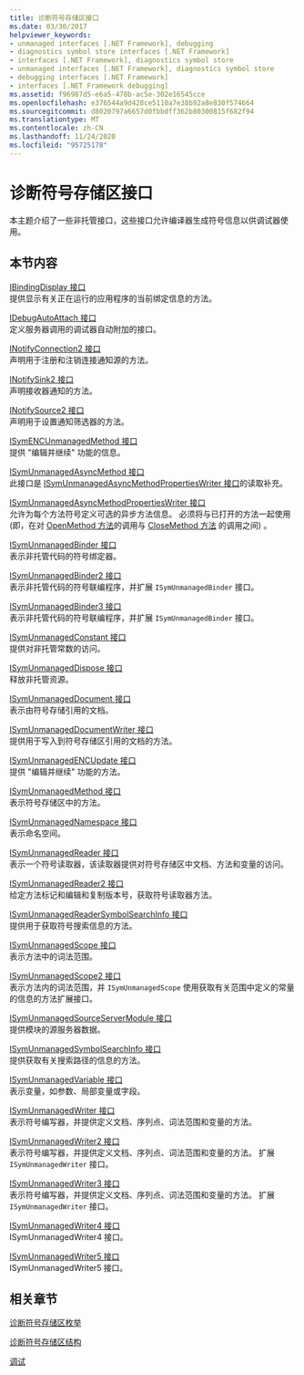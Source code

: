 ```yaml
---
title: 诊断符号存储区接口
ms.date: 03/30/2017
helpviewer_keywords:
- unmanaged interfaces [.NET Framework], debugging
- diagnostics symbol store interfaces [.NET Framework]
- interfaces [.NET Framework], diagnostics symbol store
- unmanaged interfaces [.NET Framework], diagnostics symbol store
- debugging interfaces [.NET Framework]
- interfaces [.NET Framework debugging]
ms.assetid: f96987d5-e6a5-478b-ac5e-302e16545cce
ms.openlocfilehash: e376544a9d428ce5110a7e38b92a8e830f574664
ms.sourcegitcommit: d8020797a6657d0fbbdff362b80300815f682f94
ms.translationtype: MT
ms.contentlocale: zh-CN
ms.lasthandoff: 11/24/2020
ms.locfileid: "95725178"
---
```

# <a name="diagnostics-symbol-store-interfaces"></a>诊断符号存储区接口

本主题介绍了一些非托管接口，这些接口允许编译器生成符号信息以供调试器使用。  
  
## <a name="in-this-section"></a>本节内容  

 [IBindingDisplay 接口](ibindingdisplay-interface.md)  
 提供显示有关正在运行的应用程序的当前绑定信息的方法。  
  
 [IDebugAutoAttach 接口](idebugautoattach-interface.md)  
 定义服务器调用的调试器自动附加的接口。  
  
 [INotifyConnection2 接口](inotifyconnection2-interface.md)  
 声明用于注册和注销连接通知源的方法。  
  
 [INotifySink2 接口](inotifysink2-interface.md)  
 声明接收器通知的方法。  
  
 [INotifySource2 接口](inotifysource2-interface.md)  
 声明用于设置通知筛选器的方法。  
  
 [ISymENCUnmanagedMethod 接口](isymencunmanagedmethod-interface.md)  
 提供 "编辑并继续" 功能的信息。  
  
 [ISymUnmanagedAsyncMethod 接口](isymunmanagedasyncmethod-interface.md)  
 此接口是 [ISymUnmanagedAsyncMethodPropertiesWriter 接口](isymunmanagedasyncmethodpropertieswriter-interface.md)的读取补充。  
  
 [ISymUnmanagedAsyncMethodPropertiesWriter 接口](isymunmanagedasyncmethodpropertieswriter-interface.md)  
 允许为每个方法符号定义可选的异步方法信息。 必须将与已打开的方法一起使用 (即，在对 [OpenMethod 方法](isymunmanagedwriter-openmethod-method.md)的调用与 [CloseMethod 方法](isymunmanagedwriter-closemethod-method.md) 的调用之间) 。  
  
 [ISymUnmanagedBinder 接口](isymunmanagedbinder-interface.md)  
 表示非托管代码的符号绑定器。  
  
 [ISymUnmanagedBinder2 接口](isymunmanagedbinder2-interface.md)  
 表示非托管代码的符号联编程序，并扩展 `ISymUnmanagedBinder` 接口。  
  
 [ISymUnmanagedBinder3 接口](isymunmanagedbinder3-interface.md)  
 表示非托管代码的符号联编程序，并扩展 `ISymUnmanagedBinder` 接口。  
  
 [ISymUnmanagedConstant 接口](isymunmanagedconstant-interface.md)  
 提供对非托管常数的访问。  
  
 [ISymUnmanagedDispose 接口](isymunmanageddispose-interface.md)  
 释放非托管资源。  
  
 [ISymUnmanagedDocument 接口](isymunmanageddocument-interface.md)  
 表示由符号存储引用的文档。  
  
 [ISymUnmanagedDocumentWriter 接口](isymunmanageddocumentwriter-interface.md)  
 提供用于写入到符号存储区引用的文档的方法。  
  
 [ISymUnmanagedENCUpdate 接口](isymunmanagedencupdate-interface.md)  
 提供 "编辑并继续" 功能的方法。  
  
 [ISymUnmanagedMethod 接口](isymunmanagedmethod-interface.md)  
 表示符号存储区中的方法。  
  
 [ISymUnmanagedNamespace 接口](isymunmanagednamespace-interface.md)  
 表示命名空间。  
  
 [ISymUnmanagedReader 接口](isymunmanagedreader-interface.md)  
 表示一个符号读取器，该读取器提供对符号存储区中文档、方法和变量的访问。  
  
 [ISymUnmanagedReader2 接口](isymunmanagedreader2-interface.md)  
 给定方法标记和编辑和复制版本号，获取符号读取器方法。  
  
 [ISymUnmanagedReaderSymbolSearchInfo 接口](isymunmanagedreadersymbolsearchinfo-interface.md)  
 提供用于获取符号搜索信息的方法。  
  
 [ISymUnmanagedScope 接口](isymunmanagedscope-interface.md)  
 表示方法中的词法范围。  
  
 [ISymUnmanagedScope2 接口](isymunmanagedscope2-interface.md)  
 表示方法内的词法范围，并 `ISymUnmanagedScope` 使用获取有关范围中定义的常量的信息的方法扩展接口。  
  
 [ISymUnmanagedSourceServerModule 接口](isymunmanagedsourceservermodule-interface.md)  
 提供模块的源服务器数据。  
  
 [ISymUnmanagedSymbolSearchInfo 接口](isymunmanagedsymbolsearchinfo-interface.md)  
 提供获取有关搜索路径的信息的方法。  
  
 [ISymUnmanagedVariable 接口](isymunmanagedvariable-interface.md)  
 表示变量，如参数、局部变量或字段。  
  
 [ISymUnmanagedWriter 接口](isymunmanagedwriter-interface.md)  
 表示符号编写器，并提供定义文档、序列点、词法范围和变量的方法。  
  
 [ISymUnmanagedWriter2 接口](isymunmanagedwriter2-interface.md)  
 表示符号编写器，并提供定义文档、序列点、词法范围和变量的方法。 扩展 `ISymUnmanagedWriter` 接口。  
  
 [ISymUnmanagedWriter3 接口](isymunmanagedwriter3-interface.md)  
 表示符号编写器，并提供定义文档、序列点、词法范围和变量的方法。 扩展 `ISymUnmanagedWriter` 接口。  
  
 [ISymUnmanagedWriter4 接口](isymunmanagedwriter4-interface.md)  
 ISymUnmanagedWriter4 接口。  
  
 [ISymUnmanagedWriter5 接口](isymunmanagedwriter5-interface.md)  
 ISymUnmanagedWriter5 接口。  
  
## <a name="related-sections"></a>相关章节  

 [诊断符号存储区枚举](diagnostics-symbol-store-enumerations.md)  
  
 [诊断符号存储区结构](diagnostics-symbol-store-structures.md)  
  
 [调试](../debugging/index.md)
